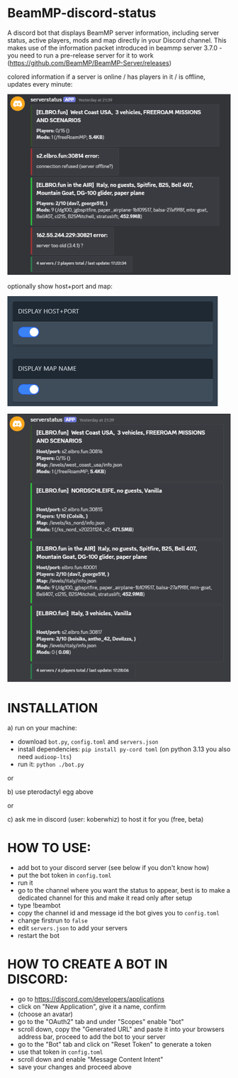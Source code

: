 # BeamMP-discord-status

A discord bot that displays BeamMP server information, including server status, active players, mods and map directly in your Discord channel. This makes use of the information packet introduced in beammp server 3.7.0 - you need to run a pre-release server for it to work (https://github.com/BeamMP/BeamMP-Server/releases)


colored information if a server is online / has players in it / is offline, updates every minute:

![server-info](./img/server-info.png)


optionally show host+port and map:

![hostmap](./img/displayhost-map.png)

![server-info](./img/server-info-3.png)



# INSTALLATION

 a) run on your machine:
  - download `bot.py`, `config.toml` and `servers.json`
  - install dependencies: `pip install py-cord toml` (on python 3.13 you also need `audioop-lts`)
  - run it: `python ./bot.py`

 or
 
 b) use pterodactyl egg above

 or

 c) ask me in discord (user: koberwhiz) to host it for you (free, beta)
 

# HOW TO USE:
- add bot to your discord server (see below if you don't know how)
- put the bot token in `config.toml`
- run it
- go to the channel where you want the status to appear, best is to make a dedicated channel for this and make it read only after setup
- type !beambot
- copy the channel id and message id the bot gives you to `config.toml`
- change firstrun to `false`
- edit `servers.json` to add your servers
- restart the bot


# HOW TO CREATE A BOT IN DISCORD:
- go to https://discord.com/developers/applications
- click on "New Application", give it a name, confirm
- (choose an avatar)
- go to the "OAuth2" tab and under "Scopes" enable "bot"
- scroll down, copy the "Generated URL" and paste it into your browsers address bar, proceed to add the bot to your server
- go to the "Bot" tab and click on "Reset Token" to generate a token
- use that token in `config.toml`
- scroll down and enable "Message Content Intent"
- save your changes and proceed above
